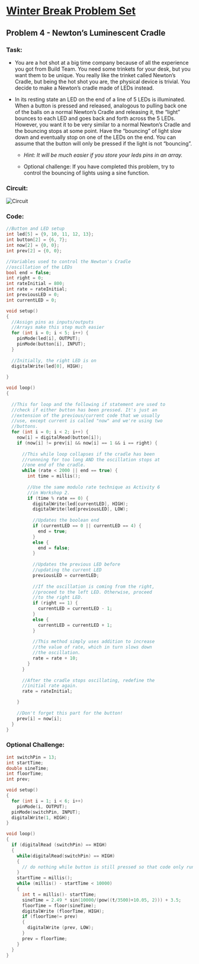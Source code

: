 # [Winter Break Problem Set](https://bmesbuildteamucla.github.io/winter-break/problem-set-2)
## Problem 4 - Newton’s Luminescent Cradle

### Task:
* You are a hot shot at a big time company because of all the experience you got from Build Team. You need some trinkets for your desk, but you want them to be unique. You really like the trinket called Newton’s Cradle, but being the hot shot you are, the physical device is trivial. You decide to make a Newton’s cradle made of LEDs instead.

* In its resting state an LED on the end of a line of 5 LEDs is illuminated. When a button is pressed and released, analogous to pulling back one of the balls on a normal Newton’s Cradle and releasing it, the “light” bounces to each LED and goes back and forth across the 5 LEDs. However, you want it to be very similar to a normal Newton’s Cradle and the bouncing stops at some point. Have the “bouncing” of light slow down and eventually stop on one of the LEDs on the end. You can assume that the button will only be pressed if the light is not “bouncing”.

  - *Hint: It will be much easier if you store your leds pins in an array.*

  - Optional challenge: If you have completed this problem, try to control the bouncing of lights using a sine function.

### Circuit:
![Circuit](https://bmesbuildteamucla.github.io/winter-break/problem-set-2/problem-4--newton's-cradle/circuit.png)

### Code:
```c
//Button and LED setup
int led[5] = {9, 10, 11, 12, 13};
int button[2] = {6, 7};
int now[2] = {0, 0};
int prev[2] = {0, 0};

//Variables used to control the Newton's Cradle
//oscillation of the LEDs
bool end = false;
int right = 0;
int rateInitial = 800;
int rate = rateInitial;
int previousLED = 0;
int currentLED = 0;

void setup()
{
  //Assign pins as inputs/outputs
  //Arrays make this step much easier
  for (int i = 0; i < 5; i++) {
    pinMode(led[i], OUTPUT);
    pinMode(button[i], INPUT);
  }
  
  //Initially, the right LED is on
  digitalWrite(led[0], HIGH);
  
}

void loop()
{
  
  //This for loop and the following if statement are used to
  //check if either button has been pressed. It's just an
  //extension of the previous/current code that we usually
  //use, except current is called "now" and we're using two
  //buttons.
  for (int i = 0; i < 2; i++) {
    now[i] = digitalRead(button[i]);
    if (now[i] != prev[i] && now[i] == 1 && i == right) {
      
      //This while loop collapses if the cradle has been
      //runnning for too long AND the oscillation stops at
      //one end of the cradle.
      while (rate < 2000 || end == true) {
        int time = millis();
        
        //Use the same modulo rate technique as Activity 6
        //in Workshop 2.
        if (time % rate == 0) {
          digitalWrite(led[currentLED], HIGH);
          digitalWrite(led[previousLED], LOW);
          
          //Updates the boolean end
          if (currentLED == 0 || currentLED == 4) {
            end = true;
          }
          else {
            end = false;
          }
          
          //Updates the previous LED before
          //updating the current LED
          previousLED = currentLED;
          
          //If the oscillation is coming from the right,
          //proceed to the left LED. Otherwise, proceed
          //to the right LED.
          if (right == 1) {
            currentLED = currentLED - 1;
          }
          else {
            currentLED = currentLED + 1;
          }
          
          //This method simply uses addition to increase
          //the value of rate, which in turn slows down
          //the oscillation.
          rate = rate + 10;
        }
      }
      
      //After the cradle stops oscillating, redefine the
      //initial rate again.
      rate = rateInitial;

    }
    
    //Don't forget this part for the button!
    prev[i] = now[i];
  }
}
```








### Optional Challenge:
```c
int switchPin = 13;
int startTime;
double sineTime;
int floorTime;
int prev;

void setup()
{
  for (int i = 1; i < 6; i++)
    pinMode(i, OUTPUT);
  pinMode(switchPin, INPUT);
  digitalWrite(1, HIGH);
}

void loop()
{
  if (digitalRead (switchPin) == HIGH)
  {
    while(digitalRead(switchPin) == HIGH)
    {
      // do nothing while button is still pressed so that code only runs once
    }
    startTime = millis();
    while (millis() - startTime < 10000)
    {
      int t = millis()- startTime;
      sineTime = 2.49 * sin(10000/(pow((t/3500)+10.05, 2))) + 3.5;
      floorTime = floor(sineTime);
      digitalWrite (floorTime, HIGH);
      if (floorTime!= prev)
      {
        digitalWrite (prev, LOW);
      }
      prev = floorTime;
    }
  }
}
```
